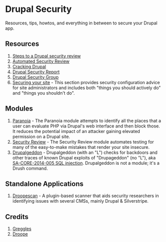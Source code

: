 # Drupal Security
Resources, tips, howtos, and everything in between to secure your Drupal app.

Resources
---------
1. [Steps to a Drupal security review](http://crackingdrupal.com/node/71)
2. [Automated Security Review](http://crackingdrupal.com/node/70)
3. [Cracking Drupal](http://crackingdrupal.com/)
4. [Drupal Security Report](http://drupalsecurityreport.org/)
5. [Drupal Security Group](https://groups.drupal.org/security)
6. [Securing your site](https://www.drupal.org/security/secure-configuration) - This section provides security configuration advice for site administrators and includes both "things you should actively do" and "things you shouldn't do".

Modules
-------
1. [Paranoia](https://www.drupal.org/project/paranoia) - The Paranoia module attempts to identify all the places that a user can evaluate PHP via Drupal's web interface and then block those. It reduces the potential impact of an attacker gaining elevated permission on a Drupal site.
2. [Security Review](https://www.drupal.org/project/security_review) - The Security Review module automates testing for many of the easy-to-make mistakes that render your site insecure.
3. [Drupalgeddon](https://www.drupal.org/project/drupalgeddon) - Drupalgeddon (with an "L") checks for backdoors and other traces of known Drupal exploits of "Drupageddon" (no "L"), aka [SA-CORE-2014-005 SQL injection](https://www.drupal.org/SA-CORE-2014-005). Drupalgeddon is not a module; it's a Drush command.

Standalone Applications
-----------------------
1. [Droopescan](https://github.com/droope/droopescan) - A plugin-based scanner that aids security researchers in identifying issues with several CMSs, mainly Drupal & Silverstripe.

Credits
-------
1. [Greggles](https://www.drupal.org/u/greggles)
2. [Droope](https://github.com/droope)

